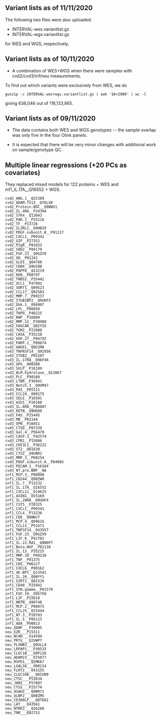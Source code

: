 ## Variant lists as of 11/11/2020

The following two files were also uploaded.

* INTERVAL-wes.variantlist.gz
* INTERVAL-wgs.variantlist.gz

for WES and WGS, respectively.

## Variant lists as of 10/11/2020

* A combination of WES+WGS when there were samples with cvd2/cvd3/inf/neu measurements.

To find out which variants were exclusively from WES, we do
```
gunzip -c INTERVAL-wes+wgs.variantlist.gz | awk '$6<2000' | wc -l
```
giving 636,046 out of 116,133,865.

## Variant lists as of 09/11/2020

* The data contains both WES and WGS genotypes
  -- the sample overlap was only five in the four Olink panels.

* It is expected that there will be very minor changes with additional work on sample/genotype QC.

## Multiple linear regressions (+20 PCs as covariates)

They replaced mixed models for 122 proteins + WES and inf1_IL.17A__Q16552 + WGS.

```
cvd2_ANG.1__Q15389
cvd2_ADAM.TS13__Q76LX8
cvd2_Protein.BOC__Q9BWV1
cvd2_IL.4RA__P24394
cvd2_STK4__Q13043
cvd2_PAR.1__P25116
cvd2_TF__P13726
cvd2_IL1RL2__Q9HB29
cvd2_PDGF.subunit.B__P01127
cvd2_CXCL1__P09341
cvd2_GIF__P27352
cvd2_PIgR__P01833
cvd2_SOD2__P04179
cvd2_FGF.23__Q9GZV9
cvd2_GH__P01241
cvd2_GLO1__Q04760
cvd2_CD84__Q9UIB8
cvd2_PAPPA__Q13219
cvd2_REN__P00797
cvd2_THBS2__P35442
cvd2_XCL1__P47992
cvd2_SORT1__Q99523
cvd2_CCL17__Q92583
cvd2_MMP.7__P09237
cvd2_ITGB1BP2__Q9UKP3
cvd2_Dkk.1__O94907
cvd2_LPL__P06858
cvd2_THPO__P40225
cvd2_BNP__P16860
cvd2_MMP.12__P39900
cvd2_hOSCAR__Q8IYS5
cvd2_TGM2__P21980
cvd2_CA5A__P35218
cvd2_HSP.27__P04792
cvd2_PARP.1__P09874
cvd2_HAOX1__Q9UJM8
cvd3_TNFRSF14__Q92956
cvd3_ITGB2__P05107
cvd3_IL.17RA__Q96F46
cvd3_OPG__O00300
cvd3_SELP__P16109
cvd3_BLM.hydrolase__Q13867
cvd3_PLC__P98160
cvd3_LTBR__P36941
cvd3_Notch.3__Q9UM47
cvd3_PAI__P05121
cvd3_CCL24__O00175
cvd3_SELE__P16581
cvd3_AZU1__P20160
cvd3_IL.6RA__P08887
cvd3_RETN__Q9HD89
cvd3_FAS__P25445
cvd3_MB__P02144
cvd3_OPN__P10451
cvd3_CTSD__P07339
cvd3_Gal.4__P56470
cvd3_CASP.3__P42574
cvd3_CPB1__P15086
cvd3_CHI3L1__P36222
cvd3_ST2__Q01638
cvd3_CTSZ__Q9UBR2
cvd3_MMP.3__P08254
cvd3_PDGF.subunit.A__P04085
cvd3_PECAM.1__P16284
cvd3_NT.pro.BNP__NA
inf1_MCP.3__P80098
inf1_CD244__Q9BZW8
inf1_IL.7__P13232
inf1_IL.17A__Q16552
inf1_CXCL11__O14625
inf1_AXIN1__O15169
inf1_IL.20RA__Q9UHF4
inf1_CST5__P28325
inf1_CXCL1__P09341
inf1_CCL4__P13236
inf1_CD6__Q8WWJ7
inf1_MCP.4__Q99616
inf1_CCL11__P51671
inf1_TNFSF14__O43557
inf1_FGF.23__Q9GZV9
inf1_LIF.R__P42702
inf1_IL.22.RA1__Q8N6P7
inf1_Beta.NGF__P01138
inf1_IL.13__P35225
inf1_MMP.10__P09238
inf1_TNF__P01375
inf1_CD5__P06127
inf1_CXCL6__P80162
inf1_4E.BP1__Q13541
inf1_IL.20__Q9NYY1
inf1_SIRT2__Q8IXJ6
inf1_CD40__P25942
inf1_IFN.gamma__P01579
inf1_FGF.19__O95750
inf1_LIF__P15018
inf1_NRTN__Q99748
inf1_MCP.2__P80075
inf1_CCL25__O15444
inf1_NT.3__P20783
inf1_IL.5__P05113
inf1_ADA__P00813
neu_GDNF___P39905
neu_EZR___P15311
neu_NCAN___O14594
neu_PRTG___Q2VWP7
neu_PLXNB3___Q9ULL4
neu_LRPAP1___P30533
neu_CLEC1B___Q9P126
neu_ADAM23___O75077
neu_RSPO1___Q2MKA7
neu_LGALS8___O00214
neu_FLRT2___O43155
neu_CLEC10A___Q8IUN9
neu_CTSC___P53634
neu_JAM2___P57087
neu_CTSS___P25774
neu_ASAH2___Q9NR71
neu_ULBP2___Q9BZM5
neu_CD300LF___Q8TDQ1
neu_LAT___O43561
neu_NTRK3___Q16288
neu_TNR___Q92752
```
